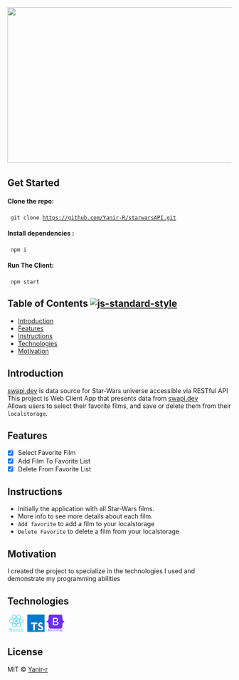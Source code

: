 <img src=https://www.programmableweb.com/sites/default/files/TheStarWarsAPI.png width="900" height="350" />

## Get Started
 #### Clone the repo:
<code> git clone https://github.com/Yanir-R/starwarsAPI.git </code>
#### Install dependencies :
<code> npm i </code>
#### Run The Client:
<code> npm start </code>

## Table of Contents [![js-standard-style](https://img.shields.io/badge/code%20style-standard-brightgreen.svg?style=flat)](https://github.com/feross/standard)

- [Introduction](#Introduction)
- [Features](#features)
- [Instructions](#Instructions)
- [Technologies](#Technologies)
- [Motivation](#Motivation)

## Introduction
[swapi.dev](http://swapi.dev/) is data source for Star-Wars universe accessible via RESTful API <br>
This project is Web Client App that presents data from [swapi.dev](http://swapi.dev/) <br>
Allows users to select their favorite films, and save or delete them from their <code>localstorage</code>.

## Features
- [x] Select Favorite Film
- [x] Add Film To Favorite List
- [x] Delete From Favorite List

## Instructions
- Initially the application with all Star-Wars films.
- More info to see more details about each film.
- <code>Add favorite</code> to add a film to your localstorage
- <code>Delete Favorite</code> to delete a film from your localstorage

## Motivation
I created the project to specialize in the technologies I used and demonstrate my programming abilities

## Technologies
[<img src=https://raw.githubusercontent.com/devicons/devicon/master/icons/react/react-original-wordmark.svg width="40" height="40"/>](https://reactjs.org/)
[<img src=https://raw.githubusercontent.com/devicons/devicon/master/icons/typescript/typescript-original.svg width="40" height="40" />](https://www.typescriptlang.org/)
[<img src=https://raw.githubusercontent.com/devicons/devicon/master/icons/bootstrap/bootstrap-plain-wordmark.svg width="40" height="40" />](https://react-bootstrap.github.io/)

## License
MIT © [Yanir-r]()
